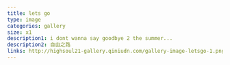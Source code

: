 ```yaml
---
title: lets go
type: image
categories: gallery
size: x1
description1: i dont wanna say goodbye 2 the summer...
description2: 自由之路
links: http://highsoul21-gallery.qiniudn.com/gallery-image-letsgo-1.png=*=http://highsoul21-gallery.qiniudn.com/gallery-image-letsgo-2.jpg
---
```

